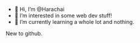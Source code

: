 - 👋 Hi, I’m @Harachai
- 👀 I’m interested in some web dev stuff!
- 🌱 I’m currently learning a whole lot and nothing.

New to github.

<!---
Harachai/Harachai is a ✨ special ✨ repository because its `README.md` (this file) appears on your GitHub profile.
You can click the Preview link to take a look at your changes.
--->
